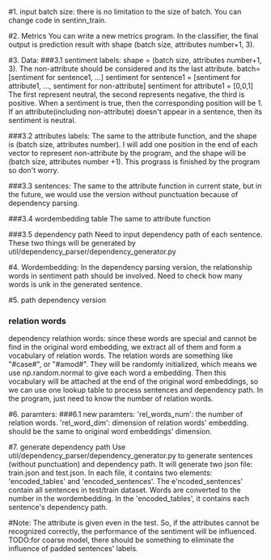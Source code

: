 #1. input batch size:
there is no limitation to the size of batch. You can change code in sentinn_train.

#2. Metrics
You can write a new metrics program. 
In the classifier, the final output is prediction result with shape (batch size, attributes number+1, 3).

#3. Data:
###3.1 sentiment labels:
shape = (batch size, attributes number+1, 3). The non-attribute should be considered and its the last attribute. 
batch= [sentiment for sentence1, ...]
sentiment for sentence1 = [sentiment for attribute1, ..., sentiment for non-attribute]
sentiment for attribute1 = [0,0,1]
The first represent neutral, the second represents negative, the third is positive. When a sentiment is true, then the corresponding position will be 1.
If an attribute(including non-attribute) doesn't appear in a sentence, then its sentiment is neutral. 

###3.2 attributes labels:
The same to the attribute function, and the shape is (batch size, attributes number). 
I will add one position in the end of each vector to represent non-attribute by the program, and the shape will be (batch size, attributes number +1). 
This prograss is finished by the program so don't worry.

###3.3 sentences:
The same to the attribute function in current state, but in the future, we would use the version without punctuation because of dependency parsing.

###3.4 wordembedding table
The same to attribute function

###3.5 dependency path
Need to input dependency path of each sentence. These two things will be generated by util/dependency_parser/dependency_generator.py

#4. Wordembedding:
In the dependency parsing version, the relationship words in sentiment path should be involved. Need to check how many words is unk in the generated sentence.

#5. path dependency version
### relation words
dependency relathion words: since these words are special and cannot be find in the original word embedding, we extract all of them and form a vocabulary of 
relation words. The relation words are something like "#case#", or "#amod#". They will be randomly initialized, which means we use np.random.normal to give each 
word a embedding. Then this vocabulary will be attached at the end of the original word embeddings, so we can use one lookup table to process sentences and 
dependency path.
In the program, just need to know the number of relation words.

#6. paramters:
###6.1 new paramters:
'rel_words_num': the number of relation words.
'rel_word_dim': dimension of relation words' embedding. should be the same to original word embeddings' dimension.

#7. generate dependency path
Use util/dependency_parser/dependency_generator.py to generate sentences (without punctuation) and dependency path.
It will generate two json file: train.json and test.json. 
In each file, it contains two elements: 'encoded_tables' and 'encoded_sentences'. 
The e'ncoded_sentences' contain all sentences in test/train dataset. Words are converted to the number in the  wordembedding.
In the 'encoded_tables', it contains each sentence's dependency path.




#Note:
The attribute is given even in the test. So, if the attributes cannot be recognized correctly, the performance of the sentiment will be influenced.
TODO:for coarse model, there should be something to eliminate the influence of padded sentences' labels.












